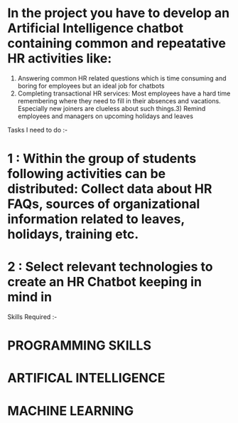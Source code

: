 
# In the project you have to develop an Artificial Intelligence chatbot containing common and repeatative HR activities like: 

1) Answering common HR related questions which is time consuming and boring for employees but an ideal job for chatbots 
2) Completing transactional HR services: Most employees have a hard time remembering where they need to fill in their absences and vacations. 
Especially new joiners are clueless about such things.3) Remind employees and managers on upcoming holidays and leaves

Tasks I need to do :-

# 1 : Within the group of students following activities can be distributed: Collect data about HR FAQs, sources of organizational information related to leaves, holidays, training etc. 
# 2 : Select relevant technologies to create an HR Chatbot keeping in mind in

Skills Required :-

# PROGRAMMING SKILLS
# ARTIFICAL INTELLIGENCE
# MACHINE LEARNING
